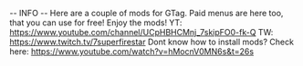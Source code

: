 -- INFO --
Here are a couple of mods for GTag.
Paid menus are here too, that you can use for free!
Enjoy the mods!
YT: https://www.youtube.com/channel/UCpHBHCMnj_7skipFO0-fk-Q
TW: https://www.twitch.tv/7superfirestar
Dont know how to install mods? Check here: https://www.youtube.com/watch?v=hMocnV0MN6s&t=26s
